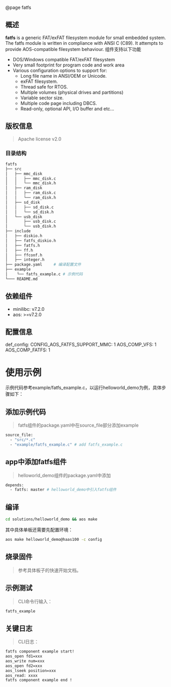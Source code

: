 @page fatfs

## 概述
**fatfs** is a generic FAT/exFAT filesystem module for small embedded system. The fatfs module is written in compliance with ANSI C (C89). It attempts to provide AOS-compatible filesystem behaviour.
组件支持以下功能
- DOS/Windows compatible FAT/exFAT filesystem
- Very small footprint for program code and work area
- Various configuration options to support for:
    - Long file name in ANSI/OEM or Unicode.
    - exFAT filesystem.
    - Thread safe for RTOS.
    - Multiple volumes (physical drives and partitions)
    - Variable sector size.
    - Multiple code page including DBCS.
    - Read-only, optional API, I/O buffer and etc...

## 版权信息
> Apache license v2.0

### 目录结构
```sh
fatfs
├── src
│   ├── mmc_disk
│   │   ├── mmc_disk.c
│   │   └── mmc_disk.h
│   ├── ram_disk
│   │   ├── ram_disk.c
│   │   └── ram_disk.h
│   ├── sd_disk
│   │   ├── sd_disk.c
│   │   └── sd_disk.h
│   └── usb_disk
│       ├── usb_disk.c
│       └── usb_disk.h
├── include
│   ├── diskio.h
│   ├── fatfs_diskio.h
│   ├── fatfs.h
│   ├── ff.h
│   ├── ffconf.h
│   ├── integer.h
├── package.yaml     # 编译配置文件
├── example
│    └── fatfs_example.c # 示例代码
└─── README.md
```

## 依赖组件
* minilibc: v7.2.0
* aos: >=v7.2.0

## 配置信息
def_config:
  CONFIG_AOS_FATFS_SUPPORT_MMC: 1
  AOS_COMP_VFS: 1
  AOS_COMP_FATFS: 1

# 使用示例
示例代码参考example/fatfs_example.c，以运行helloworld_demo为例，具体步骤如下：

## 添加示例代码
> fatfs组件的package.yaml中在source_file部分添加example
```sh
source_file:
  - "src/*.c"
  - "example/fatfs_example.c" # add fatfs_example.c
```

## app中添加fatfs组件
> helloworld_demo组件的package.yaml中添加
```sh
depends:
  - fatfs: master # helloworld_demo中引入fatfs组件
```

## 编译
```sh
cd solutions/helloworld_demo && aos make
```
其中具体单板还需要先配置环境：
```sh
aos make helloworld_demo@haas100 -c config
```

## 烧录固件
> 参考具体板子的快速开始文档。

## 示例测试
> CLI命令行输入：
```sh
fatfs_example
```

## 关键日志
> CLI日志：
```sh
fatfs component example start!
aos_open fd1=xxx
aos_write num=xxx
aos_open fd2=xxx
aos_lseek position=xxx
aos_read: xxxx
fatfs component example end !
```

